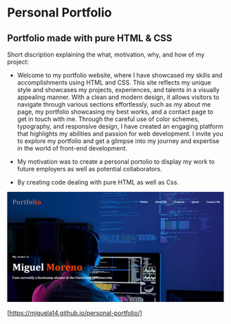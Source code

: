 # Personal Portfolio

## Portfolio made with pure HTML & CSS

Short discription explaining the what, motivation, why, and how of my project:

- Welcome to my portfolio website, where I have showcased my skills and accomplishments using HTML and CSS. This site reflects my unique style and showcases my projects, experiences, and talents in a visually appealing manner. With a clean and modern design, it allows visitors to navigate through various sections effortlessly, such as my about me page, my portfolio showcasing my best works, and a contact page to get in touch with me. Through the careful use of color schemes, typography, and responsive design, I have created an engaging platform that highlights my abilities and passion for web development. I invite you to explore my portfolio and get a glimpse into my journey and expertise in the world of front-end development.

- My motivation was to create a personal portolio to display my work to future employers as well as potential collaborators.

- By creating code dealing with pure HTML as well as Css.

![](assets\images\personal-portfolio.PNG) 

[https://miguela14.github.io/personal-portfolio/]
